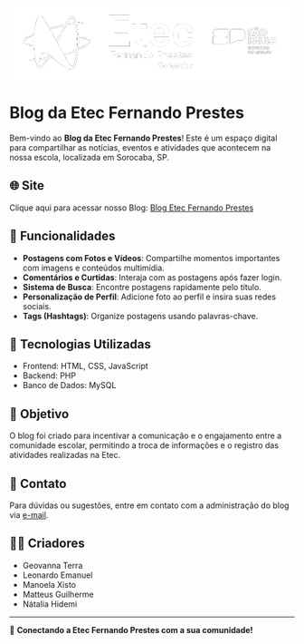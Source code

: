 ![Logo da Etec Fernando Prestes](static/logo_site.png)
# Blog da Etec Fernando Prestes

Bem-vindo ao **Blog da Etec Fernando Prestes**! Este é um espaço digital para compartilhar as notícias, eventos e atividades que acontecem na nossa escola, localizada em Sorocaba, SP.

## 🌐 Site 

Clique aqui para acessar nosso Blog: [Blog Etec Fernando Prestes](https://blog-fp.infinityfreeapp.com)

## 🚀 Funcionalidades

- **Postagens com Fotos e Vídeos**: Compartilhe momentos importantes com imagens e conteúdos multimídia.
- **Comentários e Curtidas**: Interaja com as postagens após fazer login.
- **Sistema de Busca**: Encontre postagens rapidamente pelo título.
- **Personalização de Perfil**: Adicione foto ao perfil e insira suas redes sociais.
- **Tags (Hashtags)**: Organize postagens usando palavras-chave.

## 📱 Tecnologias Utilizadas

- Frontend: HTML, CSS, JavaScript
- Backend: PHP
- Banco de Dados: MySQL

## 🎯 Objetivo

O blog foi criado para incentivar a comunicação e o engajamento entre a comunidade escolar, permitindo a troca de informações e o registro das atividades realizadas na Etec.

## 📧 Contato

Para dúvidas ou sugestões, entre em contato com a administração do blog via [e-mail](mailto:nexuscommunity07@gmail.com).


## 👨‍💻 Criadores 

- Geovanna Terra
- Leonardo Emanuel
- Manoela Xisto
- Matteus Guilherme
- Nátalia Hidemi
---

🌟 **Conectando a Etec Fernando Prestes com a sua comunidade!**
